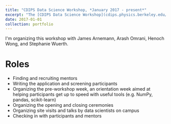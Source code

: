 ```yaml
---
title: "CDIPS Data Science Workshop, *January 2017 - present*"
excerpt: "The [CDIPS Data Science Workshop](cdips.physics.berkeley.edu/2017-cdips-data-science-workshop/) is a three-week student-run workshop that pairs small teams of grad students and postdocs with industry mentors to work on data science projects. <br />"
date: 2017-01-01
collection: portfolio
---
```


I'm organizing this workshop with James Arnemann, Arash Omrani, Henoch Wong, and Stephanie Wuerth.

Roles
=====
* Finding and recruiting mentors 
* Writing the application and screening participants
* Organizing the pre-workshop week, an orientation week aimed at helping participants get up to speed with useful tools (e.g. NumPy, pandas, scikit-learn)
* Organizing the opening and closing ceremonies
* Organizing site visits and talks by data scientists on campus
* Checking in with participants and mentors
